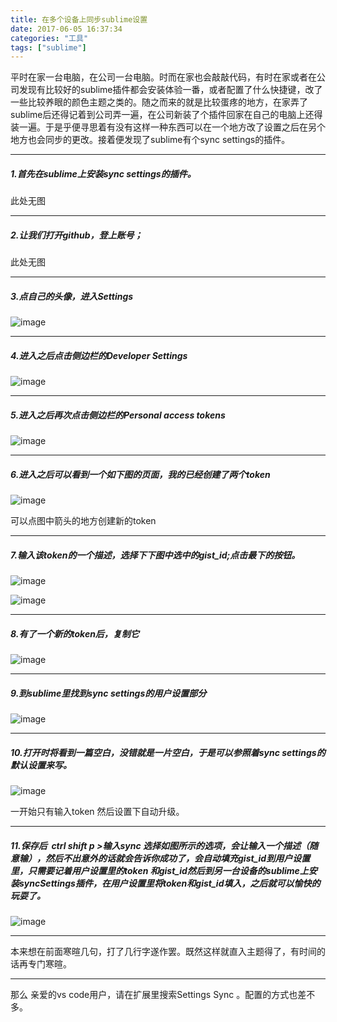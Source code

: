 ```yaml
---
title: 在多个设备上同步sublime设置
date: 2017-06-05 16:37:34
categories: "工具"
tags: ["sublime"]
---
```

平时在家一台电脑，在公司一台电脑。时而在家也会敲敲代码，有时在家或者在公司发现有比较好的sublime插件都会安装体验一番，或者配置了什么快捷键，改了一些比较养眼的颜色主题之类的。随之而来的就是比较蛋疼的地方，在家弄了sublime后还得记着到公司弄一遍，在公司新装了个插件回家在自己的电脑上还得装一遍。于是乎便寻思着有没有这样一种东西可以在一个地方改了设置之后在另个地方也会同步的更改。接着便发现了sublime有个sync settings的插件。

* * *

##### 1.首先在sublime上安装sync settings的插件。

此处无图

* * *

##### 2.让我们打开github，登上账号；

此处无图

* * *

##### 3.点自己的头像，进入Settings

![image](http://upload-images.jianshu.io/upload_images/6191737-ac5a4bd299bcae83.png?imageMogr2/auto-orient/strip%7CimageView2/2/w/1240)

* * *

##### 4.进入之后点击侧边栏的Developer Settings

![image](http://upload-images.jianshu.io/upload_images/6191737-d7ba80d786e6d81e.png?imageMogr2/auto-orient/strip%7CimageView2/2/w/1240)

* * *

##### 5.进入之后再次点击侧边栏的Personal access tokens

![image](http://upload-images.jianshu.io/upload_images/6191737-a64d7f8313a695fd.png?imageMogr2/auto-orient/strip%7CimageView2/2/w/1240)

* * *

##### 6.进入之后可以看到一个如下图的页面，我的已经创建了两个token

![image](http://upload-images.jianshu.io/upload_images/6191737-3868c957ef3330de.png?imageMogr2/auto-orient/strip%7CimageView2/2/w/1240)

可以点图中箭头的地方创建新的token

* * *

##### 7.输入该token的一个描述，选择下下图中选中的gist_id;点击最下的按钮。

![image](http://upload-images.jianshu.io/upload_images/6191737-36f522f3dea86bbe.png?imageMogr2/auto-orient/strip%7CimageView2/2/w/1240)

![image](http://upload-images.jianshu.io/upload_images/6191737-7c3aca0cb99b35c4.png?imageMogr2/auto-orient/strip%7CimageView2/2/w/1240)

* * *

##### 8.有了一个新的token后，复制它

![image](http://upload-images.jianshu.io/upload_images/6191737-494fb2c66b4046fc.png?imageMogr2/auto-orient/strip%7CimageView2/2/w/1240)

* * *

##### 9.到sublime里找到sync settings的用户设置部分

![image](http://upload-images.jianshu.io/upload_images/6191737-568a8c5875f706eb.png?imageMogr2/auto-orient/strip%7CimageView2/2/w/1240)

* * *

##### 10.打开时将看到一篇空白，没错就是一片空白，于是可以参照着sync settings的默认设置来写。

![image](http://upload-images.jianshu.io/upload_images/6191737-d1308d607707f2af.png?imageMogr2/auto-orient/strip%7CimageView2/2/w/1240)

一开始只有输入token 然后设置下自动升级。

* * *

##### 11.保存后  ctrl shift p >输入sync 选择如图所示的选项，会让输入一个描述（随意输），然后不出意外的话就会告诉你成功了，会自动填充gist_id到用户设置里，只需要记着用户设置里的token 和gist_id然后到另一台设备的sublime上安装syncSettings插件，在用户设置里将token和gist_id填入，之后就可以愉快的玩耍了。

![image](http://upload-images.jianshu.io/upload_images/6191737-652979b6460bdc07.png?imageMogr2/auto-orient/strip%7CimageView2/2/w/1240)

* * *

本来想在前面寒暄几句，打了几行字遂作罢。既然这样就直入主题得了，有时间的话再专门寒暄。

* * *

那么 亲爱的vs code用户，请在扩展里搜索Settings Sync 。配置的方式也差不多。



<br>